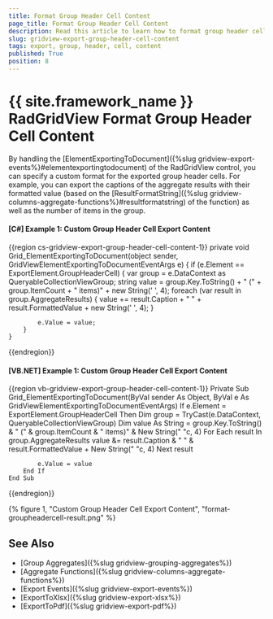 ```yaml
---
title: Format Group Header Cell Content
page_title: Format Group Header Cell Content
description: Read this article to learn how to format group header cell content within RadGridView - Telerik's {{ site.framework_name }} DataGrid.
slug: gridview-export-group-header-cell-content
tags: export, group, header, cell, content
published: True
position: 8
---
```


# {{ site.framework_name }} RadGridView Format Group Header Cell Content

By handling the [ElementExportingToDocument]({%slug gridview-export-events%}#elementexportingtodocument) of the RadGridView control, you can specify a custom format for the exported group header cells. For example, you can export the captions of the aggregate results with their formatted value (based on the [ResultFormatString]({%slug gridview-columns-aggregate-functions%}#resultformatstring) of the function) as well as the number of items in the group.

#### __[C#] Example 1: Custom Group Header Cell Export Content__

{{region cs-gridview-export-group-header-cell-content-1}}
    private void Grid_ElementExportingToDocument(object sender, GridViewElementExportingToDocumentEventArgs e)
    {
        if (e.Element == ExportElement.GroupHeaderCell)
        {
            var group = e.DataContext as QueryableCollectionViewGroup;
            string value = group.Key.ToString() + " (" + group.ItemCount + " items)" + new String(' ', 4);
            foreach (var result in group.AggregateResults)
            {
                value += result.Caption + " " + result.FormattedValue + new String(' ', 4);
            }

            e.Value = value;
        }
    }
{{endregion}}

#### __[VB.NET] Example 1: Custom Group Header Cell Export Content__

{{region vb-gridview-export-group-header-cell-content-1}}
	Private Sub Grid_ElementExportingToDocument(ByVal sender As Object, ByVal e As GridViewElementExportingToDocumentEventArgs)
		If e.Element = ExportElement.GroupHeaderCell Then
			Dim group = TryCast(e.DataContext, QueryableCollectionViewGroup)
			Dim value As String = group.Key.ToString() & " (" & group.ItemCount & " items)" & New String(" "c, 4)
			For Each result In group.AggregateResults
				value &= result.Caption & " " & result.FormattedValue + New String(" "c, 4)
			Next result

			e.Value = value
		End If
	End Sub
{{endregion}}

{% figure 1, "Custom Group Header Cell Export Content", "format-groupheadercell-result.png" %}

## See Also

 * [Group Aggregates]({%slug gridview-grouping-aggregates%})
 * [Aggregate Functions]({%slug gridview-columns-aggregate-functions%})
 * [Export Events]({%slug gridview-export-events%})
 * [ExportToXlsx]({%slug gridview-export-xlsx%})
 * [ExportToPdf]({%slug gridview-export-pdf%})
